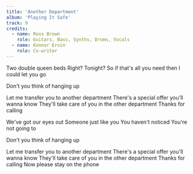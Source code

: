 ```yaml
---
title: 'Another Department'
album: 'Playing It Safe'
track: 9
credits:
  - name: Ross Brown
    role: Guitars, Bass, Synths, Drums, Vocals
  - name: Konnor Ervin
    role: Co-writer
---
```


Two double queen beds
Right?
Tonight?
So if that's all you need then
I could let you go

Don't you think of hanging up

Let me transfer you to another department
There's a special offer you'll wanna know
They'll take care of you in the other department
Thanks for calling

We've got our eyes out
Someone just like you
You haven't noticed
You're not going to

Don't you think of hanging up

Let me transfer you to another department
There's a special offer you'll wanna know
They'll take care of you in the other department
Thanks for calling
Now please stay on the phone
